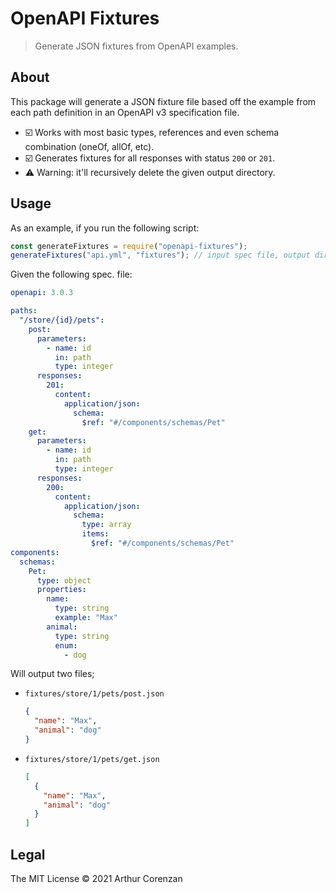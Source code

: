 # OpenAPI Fixtures

> Generate JSON fixtures from OpenAPI examples.

## About

This package will generate a JSON fixture file based off the example from each path definition in an OpenAPI v3 specification file.

- ☑️ Works with most basic types, references and even schema combination (oneOf, allOf, etc).
- ☑️ Generates fixtures for all responses with status `200` or `201`.
- ⚠️ Warning: it'll recursively delete the given output directory.

## Usage

As an example, if you run the following script:

```js
const generateFixtures = require("openapi-fixtures");
generateFixtures("api.yml", "fixtures"); // input spec file, output directory
```

Given the following spec. file:

```yml
openapi: 3.0.3

paths:
  "/store/{id}/pets":
    post:
      parameters:
        - name: id
          in: path
          type: integer
      responses:
        201:
          content:
            application/json:
              schema:
                $ref: "#/components/schemas/Pet"
    get:
      parameters:
        - name: id
          in: path
          type: integer
      responses:
        200:
          content:
            application/json:
              schema:
                type: array
                items:
                  $ref: "#/components/schemas/Pet"
components:
  schemas:
    Pet:
      type: object
      properties:
        name:
          type: string
          example: "Max"
        animal:
          type: string
          enum:
            - dog
```

Will output two files;

- `fixtures/store/1/pets/post.json`

  ```json
  {
    "name": "Max",
    "animal": "dog"
  }
  ```

- `fixtures/store/1/pets/get.json`

  ```json
  [
    {
      "name": "Max",
      "animal": "dog"
    }
  ]
  ```

## Legal

The MIT License © 2021 Arthur Corenzan
